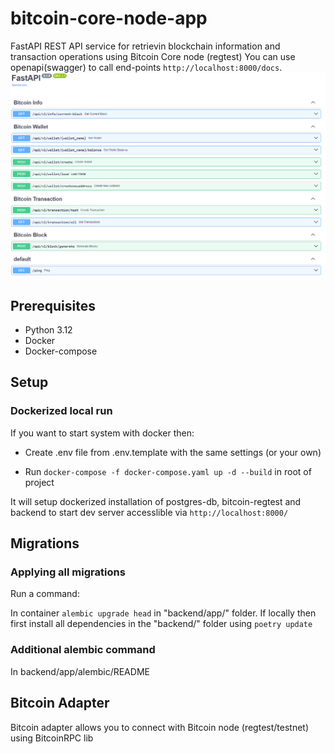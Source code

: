 # bitcoin-core-node-app

FastAPI REST API service for retrievin blockchain information and transaction operations using Bitcoin Core node (regtest)
You can use openapi(swagger) to call end-points `http://localhost:8000/docs`.
![alt text](swagger.png)

## Prerequisites

- Python 3.12
- Docker
- Docker-compose

## Setup

### Dockerized local run

If you want to start system with docker then:

- Create .env file from .env.template with the same settings (or your own)

- Run `docker-compose -f docker-compose.yaml up -d --build` in root of project

It will setup dockerized installation of postgres-db, bitcoin-regtest and backend to start dev server accesslible via `http://localhost:8000/`

## Migrations

### Applying all migrations

Run a command:

In container `alembic upgrade head` in "backend/app/" folder.
If locally then first install all dependencies in the "backend/" folder using `poetry update`

### Additional alembic command

In backend/app/alembic/README

## Bitcoin Adapter

Bitcoin adapter allows you to connect with Bitcoin node (regtest/testnet) using BitcoinRPC lib
